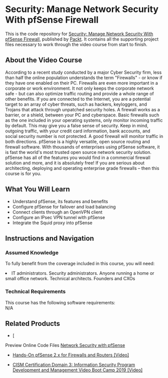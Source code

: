 # Security: Manage Network Security With pfSense Firewall		
This is the code repository for [Security: Manage Network Security With pfSense Firewall](https://www.packtpub.com/networking-and-servers/security-manage-network-security-pfsense-firewall-video), published by [Packt](https://www.packtpub.com/?utm_source=github). It contains all the supporting project files necessary to work through the video course from start to finish.
## About the Video Course
According to a recent study conducted by a major Cyber Security firm, less than half the online population understands the term "Firewalls" - or know if they have one enabled on their PC. Firewalls are even more important in a corporate or work environment. It not only keeps the corporate network safe - but can also optimize traffic routing and provide a whole range of other benefits. If you are connected to the Internet, you are a potential target to an array of cyber threats, such as hackers, keyloggers, and Trojans that attack through unpatched security holes. A firewall works as a barrier, or a shield, between your PC and cyberspace. Basic firewalls such as the one included in your operating systems, only monitor incoming traffic by default. This may give you a false sense of security. Keep in mind, outgoing traffic, with your credit card information, bank accounts, and social security number is not protected. A good firewall will monitor traffic in both directions. pfSense is a highly versatile, open source routing and firewall software. With thousands of enterprises using pfSense software, it is fast the world's most trusted open source network security solution. pfSense has all of the features you would find in a commercial firewall solution and more, and it is absolutely free! If you are serious about architecting, deploying and operating enterprise grade firewalls – then this course is for you.

<H2>What You Will Learn</H2>
<DIV class=book-info-will-learn-text>
<UL>
<LI> Understand pfSense, its features and benefits</LI>
<LI> Configure pfSense for failover and load balancing</LI>
<LI> Connect clients through an OpenVPN client</LI>
<LI> Configure an IPsec VPN tunnel with pfSense</LI>
 <LI>Integrate the Squid proxy into pfSense</LI>
</UL></DIV>

## Instructions and Navigation
### Assumed Knowledge
To fully benefit from the coverage included in this course, you will need:<br/>
<DIV class=book-info-will-learn-text>
<LI> IT administrators. Security administrators. Anyone running a home or small office network. Technical architects. Founders and CXOs</LI> 
<DIV>

### Technical Requirements
This course has the following software requirements:<br/>
N/A

## Related Products
* [
 
 
 
Preview Online
Code Files
[ Network Security with pfSense ](https://www.packtpub.com/networking-and-servers/network-security-pfsense)

* [Hands-On pfSense 2.x for Firewalls and Routers [Video]]( https://www.packtpub.com/networking-and-servers/hands-pfsense-2x-firewalls-and-routers-video)

* [CISM Certification Domain 3: Information Security Program Development and Management Video Boot Camp 2019 [Video]]( https://www2.packtpub.com/application-development/cism-certification-domain-3-information-security-program-development-and-man)
